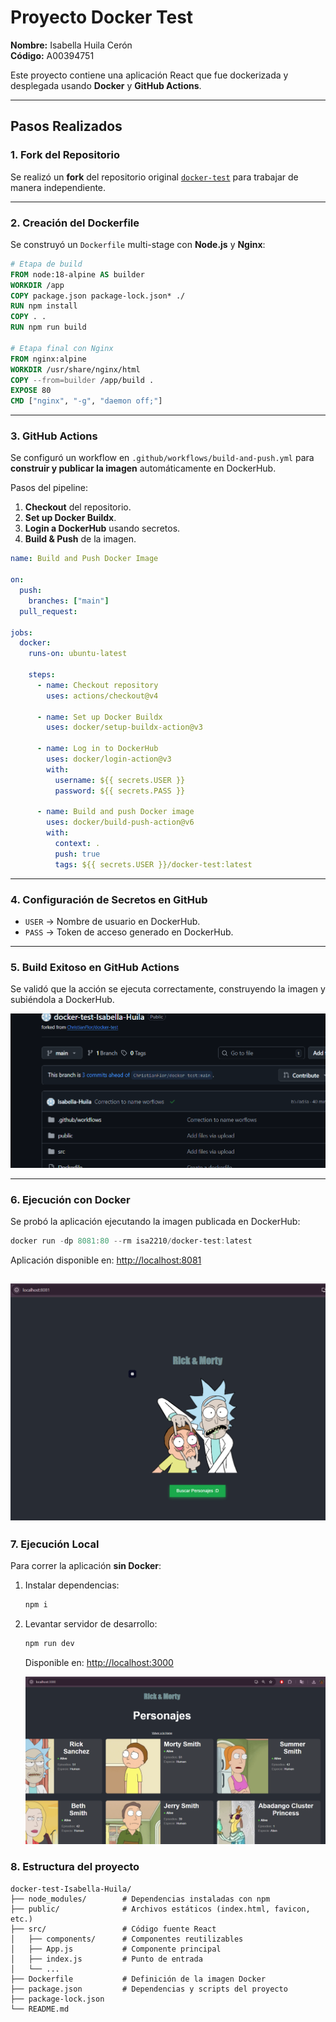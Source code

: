 
# Proyecto Docker Test

**Nombre:** Isabella Huila Cerón  
**Código:** A00394751  

Este proyecto contiene una aplicación React que fue dockerizada y desplegada usando **Docker** y **GitHub Actions**.

---

## Pasos Realizados

### 1. Fork del Repositorio
Se realizó un **fork** del repositorio original [`docker-test`](https://github.com/ChristianFlor/docker-test) para trabajar de manera independiente.

---

### 2. Creación del Dockerfile
Se construyó un `Dockerfile` multi-stage con **Node.js** y **Nginx**:


```dockerfile
# Etapa de build
FROM node:18-alpine AS builder
WORKDIR /app
COPY package.json package-lock.json* ./
RUN npm install
COPY . .
RUN npm run build

# Etapa final con Nginx
FROM nginx:alpine
WORKDIR /usr/share/nginx/html
COPY --from=builder /app/build .
EXPOSE 80
CMD ["nginx", "-g", "daemon off;"]
````

---

### 3. GitHub Actions

Se configuró un workflow en `.github/workflows/build-and-push.yml` para **construir y publicar la imagen** automáticamente en DockerHub.

Pasos del pipeline:

1. **Checkout** del repositorio.
2. **Set up Docker Buildx**.
3. **Login a DockerHub** usando secretos.
4. **Build & Push** de la imagen.

```yaml
name: Build and Push Docker Image

on:
  push:
    branches: ["main"]
  pull_request:

jobs:
  docker:
    runs-on: ubuntu-latest

    steps:
      - name: Checkout repository
        uses: actions/checkout@v4

      - name: Set up Docker Buildx
        uses: docker/setup-buildx-action@v3

      - name: Log in to DockerHub
        uses: docker/login-action@v3
        with:
          username: ${{ secrets.USER }}
          password: ${{ secrets.PASS }}

      - name: Build and push Docker image
        uses: docker/build-push-action@v6
        with:
          context: .
          push: true
          tags: ${{ secrets.USER }}/docker-test:latest
```

---

### 4. Configuración de Secretos en GitHub

* `USER` → Nombre de usuario en DockerHub.
* `PASS` → Token de acceso generado en DockerHub.

---

### 5. Build Exitoso en GitHub Actions

Se validó que la acción se ejecuta correctamente, construyendo la imagen y subiéndola a DockerHub.

![alt text](image.png)

---

### 6. Ejecución con Docker

Se probó la aplicación ejecutando la imagen publicada en DockerHub:

```powershell
docker run -dp 8081:80 --rm isa2210/docker-test:latest
```

Aplicación disponible en: [http://localhost:8081](http://localhost:8081)

![alt text](image-1.png)
---

### 7. Ejecución Local

Para correr la aplicación **sin Docker**:

1. Instalar dependencias:

   ```powershell
   npm i
   ```

2. Levantar servidor de desarrollo:

   ```powershell
   npm run dev
   ```

   Disponible en: [http://localhost:3000](http://localhost:3000)

   ![alt text](image-2.png)

### 8. Estructura del proyecto 

```
docker-test-Isabella-Huila/
├── node_modules/        # Dependencias instaladas con npm
├── public/              # Archivos estáticos (index.html, favicon, etc.)
├── src/                 # Código fuente React
│   ├── components/      # Componentes reutilizables
│   ├── App.js           # Componente principal
│   ├── index.js         # Punto de entrada
│   └── ...
├── Dockerfile           # Definición de la imagen Docker
├── package.json         # Dependencias y scripts del proyecto
├── package-lock.json
└── README.md
````